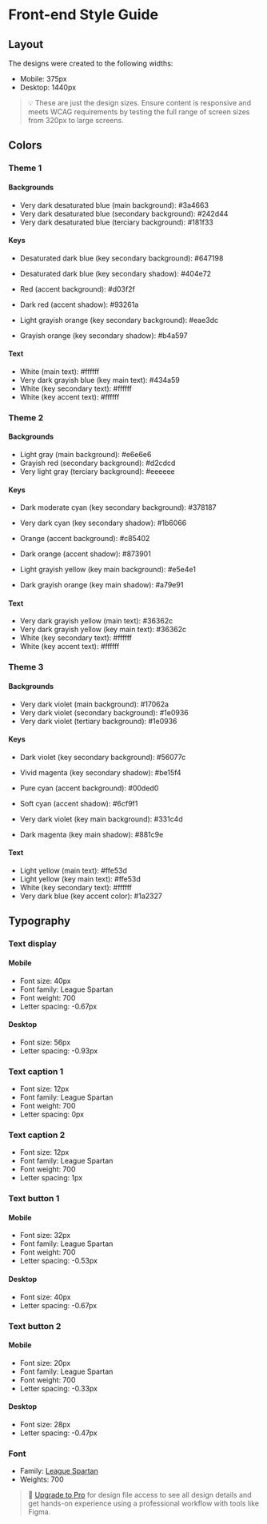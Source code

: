 # Front-end Style Guide

## Layout

The designs were created to the following widths:

- Mobile: 375px
- Desktop: 1440px

> 💡 These are just the design sizes. Ensure content is responsive and meets WCAG requirements by testing the full range of screen sizes from 320px to large screens.

## Colors

### Theme 1

#### Backgrounds

- Very dark desaturated blue (main background): #3a4663
- Very dark desaturated blue (secondary background): #242d44
- Very dark desaturated blue (terciary background): #181f33

#### Keys

- Desaturated dark blue (key secondary background): #647198
- Desaturated dark blue (key secondary shadow): #404e72

- Red (accent background): #d03f2f
- Dark red (accent shadow): #93261a

- Light grayish orange (key secondary background): #eae3dc
- Grayish orange (key secondary shadow): #b4a597

#### Text

- White (main text): #ffffff
- Very dark grayish blue (key main text): #434a59
- White (key secondary text): #ffffff
- White (key accent text): #ffffff

### Theme 2

#### Backgrounds

- Light gray (main background): #e6e6e6
- Grayish red (secondary background): #d2cdcd
- Very light gray (terciary background): #eeeeee

#### Keys

- Dark moderate cyan (key secondary background): #378187
- Very dark cyan (key secondary shadow): #1b6066

- Orange (accent background): #c85402
- Dark orange (accent shadow): #873901

- Light grayish yellow (key main background): #e5e4e1
- Dark grayish orange (key main shadow): #a79e91

#### Text

- Very dark grayish yellow (main text): #36362c
- Very dark grayish yellow (key main text): #36362c
- White (key secondary text): #ffffff
- White (key accent text): #ffffff

### Theme 3

#### Backgrounds

- Very dark violet (main background): #17062a
- Very dark violet (secondary background): #1e0936
- Very dark violet (tertiary background): #1e0936

#### Keys

- Dark violet (key secondary background): #56077c
- Vivid magenta (key secondary shadow): #be15f4

- Pure cyan (accent background): #00ded0
- Soft cyan (accent shadow): #6cf9f1

- Very dark violet (key main background): #331c4d
- Dark magenta (key main shadow): #881c9e

#### Text

- Light yellow (main text): #ffe53d
- Light yellow (key main text): #ffe53d
- White (key secondary text): #ffffff
- Very dark blue (key accent color): #1a2327

## Typography

### Text display

#### Mobile

- Font size: 40px
- Font family: League Spartan
- Font weight: 700
- Letter spacing: -0.67px

#### Desktop

- Font size: 56px
- Letter spacing: -0.93px

### Text caption 1

- Font size: 12px
- Font family: League Spartan
- Font weight: 700
- Letter spacing: 0px

### Text caption 2

- Font size: 12px
- Font family: League Spartan
- Font weight: 700
- Letter spacing: 1px

### Text button 1

#### Mobile

- Font size: 32px
- Font family: League Spartan
- Font weight: 700
- Letter spacing: -0.53px

#### Desktop

- Font size: 40px
- Letter spacing: -0.67px

### Text button 2

#### Mobile

- Font size: 20px
- Font family: League Spartan
- Font weight: 700
- Letter spacing: -0.33px

#### Desktop

- Font size: 28px
- Letter spacing: -0.47px

### Font

- Family: [League Spartan](https://fonts.google.com/specimen/League+Spartan)
- Weights: 700

> 💎 [Upgrade to Pro](https://www.frontendmentor.io/pro?ref=style-guide) for design file access to see all design details and get hands-on experience using a professional workflow with tools like Figma.
